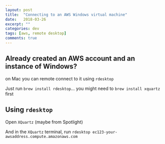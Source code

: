 ```yaml
---
layout: post
title:  "Connecting to an AWS Windows virtual machine"
date:   2018-03-26
excerpt: ""
categories: dev
tags: [aws, remote desktop]
comments: true
---
```


## Already created an AWS account and an instance of Windows?
on Mac you can remote connect to it using `rdesktop`  

Just run `brew install rdesktop`... you might need to `brew install xquartz` first

## Using `rdesktop`
Open `XQuartz` (maybe from Spotlight)

And in the `XQuartz` terminal, run `rdesktop ec123-your-awsaddress.compute.amazonaws.com`
